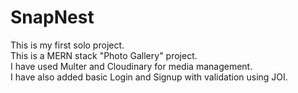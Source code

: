 # SnapNest 

This is my first solo project.<br/>
This is a MERN stack "Photo Gallery" project. <br/>
I have used Multer and Cloudinary for media management. <br/>
I have also added basic Login and Signup with validation using JOI.
